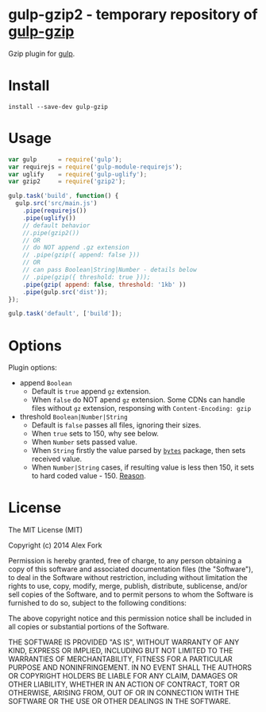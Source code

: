 # gulp-gzip2 - temporary repository of [gulp-gzip](https://github.com/jstuckey/gulp-gzip)
Gzip plugin for [gulp](https://github.com/wearefractal/gulp).

# Install
`install --save-dev gulp-gzip`

# Usage
```javascript
var gulp      = require('gulp');
var requirejs = require('gulp-module-requirejs');
var uglify    = require('gulp-uglify');
var gzip2     = require('gzip2');

gulp.task('build', function() {
  gulp.src('src/main.js')
    .pipe(requirejs())
    .pipe(uglify())
    // default behavior
    //.pipe(gzip2())
    // OR
    // do NOT append .gz extension
    // .pipe(gzip({ append: false }))
    // OR
    // can pass Boolean|String|Number - details below
    // .pipe(gzip({ threshold: true }));
    .pipe(gzip( append: false, threshold: '1kb' ))
    .pipe(gulp.src('dist'));
});

gulp.task('default', ['build']);
```

# Options
Plugin options:
- append `Boolean`
  - Default is `true` append `gz` extension.
  - When `false` do NOT apend `gz` extension. Some CDNs can handle files without `gz` extension, responsing with  `Content-Encoding: gzip`
- threshold `Boolean|Number|String`
  - Default is `false` passes all files, ignoring their sizes.
  - When `true` sets to 150, why see below.
  - When `Number` sets passed value.
  - When `String` firstly the value parsed by [`bytes`](https://github.com/visionmedia/bytes.js) package, then sets received value.
  - When `Number|String` cases, if resulting value is less then 150, it sets to hard coded value - 150. [Reason](https://developers.google.com/speed/docs/best-practices/payload#GzipCompression).

# License
The MIT License (MIT)

Copyright (c) 2014 Alex Fork

Permission is hereby granted, free of charge, to any person obtaining a copy
of this software and associated documentation files (the "Software"), to deal
in the Software without restriction, including without limitation the rights
to use, copy, modify, merge, publish, distribute, sublicense, and/or sell
copies of the Software, and to permit persons to whom the Software is
furnished to do so, subject to the following conditions:

The above copyright notice and this permission notice shall be included in
all copies or substantial portions of the Software.

THE SOFTWARE IS PROVIDED "AS IS", WITHOUT WARRANTY OF ANY KIND, EXPRESS OR
IMPLIED, INCLUDING BUT NOT LIMITED TO THE WARRANTIES OF MERCHANTABILITY,
FITNESS FOR A PARTICULAR PURPOSE AND NONINFRINGEMENT. IN NO EVENT SHALL THE
AUTHORS OR COPYRIGHT HOLDERS BE LIABLE FOR ANY CLAIM, DAMAGES OR OTHER
LIABILITY, WHETHER IN AN ACTION OF CONTRACT, TORT OR OTHERWISE, ARISING FROM,
OUT OF OR IN CONNECTION WITH THE SOFTWARE OR THE USE OR OTHER DEALINGS IN
THE SOFTWARE.
